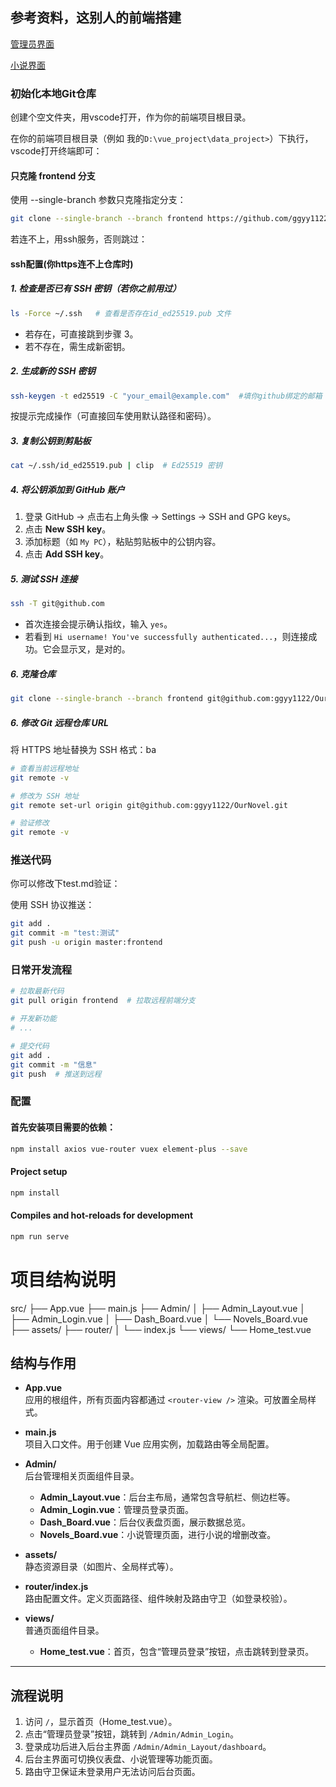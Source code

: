 ## 参考资料，这别人的前端搭建


[管理员界面](https://github.com/zxwk1998/vue-admin-better.git)

[小说界面](https://gitee.com/wangyubao996/vue-novel)



### 初始化本地Git仓库

创建个空文件夹，用vscode打开，作为你的前端项目根目录。


在你的前端项目根目录（例如 我的`D:\vue_project\data_project>`）下执行，vscode打开终端即可：


#### 只克隆 frontend 分支
使用 --single-branch 参数只克隆指定分支：
```bash
git clone --single-branch --branch frontend https://github.com/ggyy1122/OurNovel.git
```

若连不上，用ssh服务，否则跳过：

#### ssh配置(你https连不上仓库时)

##### **1. 检查是否已有 SSH 密钥（若你之前用过）**
```bash
ls -Force ~/.ssh   # 查看是否存在id_ed25519.pub 文件
```
- 若存在，可直接跳到步骤 3。
- 若不存在，需生成新密钥。


##### **2. 生成新的 SSH 密钥**
```bash
ssh-keygen -t ed25519 -C "your_email@example.com"  #填你github绑定的邮箱
```
按提示完成操作（可直接回车使用默认路径和密码）。


##### **3. 复制公钥到剪贴板**
```bash
cat ~/.ssh/id_ed25519.pub | clip  # Ed25519 密钥
```

##### **4. 将公钥添加到 GitHub 账户**
1. 登录 GitHub → 点击右上角头像 → Settings → SSH and GPG keys。
2. 点击 **New SSH key**。
3. 添加标题（如 `My PC`），粘贴剪贴板中的公钥内容。
4. 点击 **Add SSH key**。


##### **5. 测试 SSH 连接**
```bash
ssh -T git@github.com
```
- 首次连接会提示确认指纹，输入 `yes`。
- 若看到 `Hi username! You've successfully authenticated...`，则连接成功。它会显示叉，是对的。


##### **6. 克隆仓库**
```bash
git clone --single-branch --branch frontend git@github.com:ggyy1122/OurNovel.git
```


##### **6. 修改 Git 远程仓库 URL**
将 HTTPS 地址替换为 SSH 格式：ba
```bash
# 查看当前远程地址
git remote -v

# 修改为 SSH 地址
git remote set-url origin git@github.com:ggyy1122/OurNovel.git

# 验证修改
git remote -v
```

### 推送代码

你可以修改下test.md验证：

使用 SSH 协议推送：
```bash
git add .                
git commit -m "test:测试" 
git push -u origin master:frontend
```



### 日常开发流程
```bash
# 拉取最新代码
git pull origin frontend  # 拉取远程前端分支

# 开发新功能
# ...

# 提交代码
git add .
git commit -m "信息"
git push  # 推送到远程
```


### 配置

#### 首先安装项目需要的依赖：

```bash
npm install axios vue-router vuex element-plus --save
```


#### Project setup
```bash
npm install
```

#### Compiles and hot-reloads for development
```bash
npm run serve
```



# 项目结构说明


src/ 
├── App.vue 
├── main.js 
├── Admin/ │ 
    ├── Admin_Layout.vue │ 
    ├── Admin_Login.vue │
    ├── Dash_Board.vue │ 
    └── Novels_Board.vue 
├── assets/ 
├── router/ 
│   └── index.js 
└── views/ 
    └── Home_test.vue


## 结构与作用

- **App.vue**  
  应用的根组件，所有页面内容都通过 `<router-view />` 渲染。可放置全局样式。

- **main.js**  
  项目入口文件。用于创建 Vue 应用实例，加载路由等全局配置。

- **Admin/**  
  后台管理相关页面组件目录。  
  - **Admin_Layout.vue**：后台主布局，通常包含导航栏、侧边栏等。  
  - **Admin_Login.vue**：管理员登录页面。  
  - **Dash_Board.vue**：后台仪表盘页面，展示数据总览。  
  - **Novels_Board.vue**：小说管理页面，进行小说的增删改查。

- **assets/**  
  静态资源目录（如图片、全局样式等）。

- **router/index.js**  
  路由配置文件。定义页面路径、组件映射及路由守卫（如登录校验）。

- **views/**  
  普通页面组件目录。  
  - **Home_test.vue**：首页，包含“管理员登录”按钮，点击跳转到登录页。

---

## 流程说明

1. 访问 `/`，显示首页（Home_test.vue）。
2. 点击“管理员登录”按钮，跳转到 `/Admin/Admin_Login`。
3. 登录成功后进入后台主界面 `/Admin/Admin_Layout/dashboard`。
4. 后台主界面可切换仪表盘、小说管理等功能页面。
5. 路由守卫保证未登录用户无法访问后台页面。
